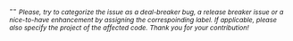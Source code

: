 

-- <sub> *Please, try to categorize the issue as a deal-breaker bug, a release breaker issue or a nice-to-have enhancement by assigning the correspoinding label. If applicable, please also specify the project of the affected code. Thank you for your contribution!* </sub>
